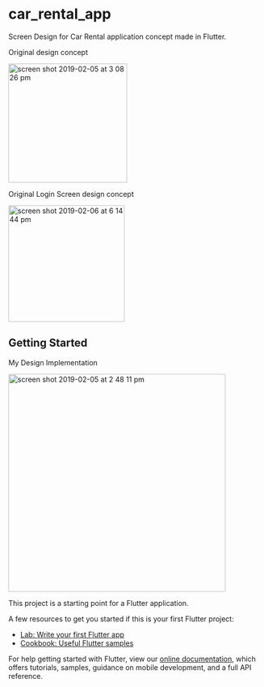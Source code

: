 # car_rental_app

Screen Design for Car Rental application concept made in Flutter.

Original design concept

<img width="235" alt="screen shot 2019-02-05 at 3 08 26 pm" src="https://user-images.githubusercontent.com/29778659/52266365-0b99cb00-2958-11e9-88ed-f23dd3a5aace.png">

Original Login Screen design concept

<img width="230" alt="screen shot 2019-02-06 at 6 14 44 pm" src="https://user-images.githubusercontent.com/29778659/52343868-242ee180-2a3b-11e9-878e-dc2beb5ccbcc.png">

## Getting Started

My Design Implementation

<img width="430" alt="screen shot 2019-02-05 at 2 48 11 pm" src="https://user-images.githubusercontent.com/29778659/52266114-5ff07b00-2957-11e9-874c-58cd7fe773ed.png">

This project is a starting point for a Flutter application.

A few resources to get you started if this is your first Flutter project:

- [Lab: Write your first Flutter app](https://flutter.io/docs/get-started/codelab)
- [Cookbook: Useful Flutter samples](https://flutter.io/docs/cookbook)

For help getting started with Flutter, view our 
[online documentation](https://flutter.io/docs), which offers tutorials, 
samples, guidance on mobile development, and a full API reference.
